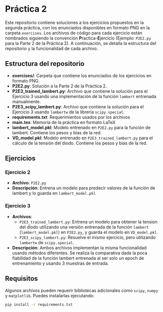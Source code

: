 # Práctica 2

Este repositorio contiene soluciones a los ejercicios propuestos en la segunda práctica, con los enunciados disponibles en formato PNG en la carpeta `exercises`. Los archivos de código para cada ejercicio están nombrados siguiendo la convención **P**ractica-**E**jercicio (Ejemplo: `P2E2.py` para la Parte 2 de la Práctica 2). A continuación, se detalla la estructura del repositorio y la funcionalidad de cada archivo.

## Estructura del repositorio

- **exercises/**: Carpeta que contiene los enunciados de los ejercicios en formato PNG.
- **P2E2.py**: Solución a la Parte 2 de la Práctica 2.
- **P2E3_trained_lambert.py**: Archivo que contiene la solución para el Ejercicio 3 usando una implementación de la función `lambert` entrenada manualmente.
- **P2E3_scipy_lambert.py**: Archivo que contiene la solución para el Ejercicio 3 usando `lambertw` de la librería `scipy.special`.
- **requirements.txt**: Requerimientos usados por los archivos
- **main.tex**: Memoria de la práctica en formato LaTeX
- **lambert_model.pkl**: Modelo entrenado en `P2E2.py` para la función de lambert. Contiene los pesos y bias de la red.
- **VD_model.pkl**: Modelo entrenado en `P2E3_trained_lambert.py` para el cálculo de la tensión del diodo. Contiene los pesos y bias de la red.

## Ejercicios

### Ejercicio 2
- **Archivo**: `P2E2.py`
- **Descripción**: Entrena un modelo para predecir valores de la función de lambert y lo guarda en `lambert_model.pkl`

### Ejercicio 3
- **Archivos**:
  - `P2E3_trained_lambert.py`: Entrena un modelo para obtener la tension del diodo utilizando una versión entrenada de la función `lambert` (`lambert_model.pkl`) en `P2E2.py`, y guarda el modelo en `VD_model.pkl`.
  - `P2E3_scipy_lambert.py`: Resuelve el mismo ejercicio, pero utilizando `lambertw` de `scipy.special`.
- **Descripción**: Ambos archivos implementan la misma funcionalidad usando métodos diferentes. Se realiza la comparativa dada la poca fiabilidad de la función lambert entrenada al ser solo un epoch de entrenamiento y usando 3 muestras de entrada.

## Requisitos
Algunos archivos pueden requerir bibliotecas adicionales como `scipy`, `numpy` y `matplotlib`. Puedes instalarlas ejecutando:

```bash
pip install -r requirements.txt
```
